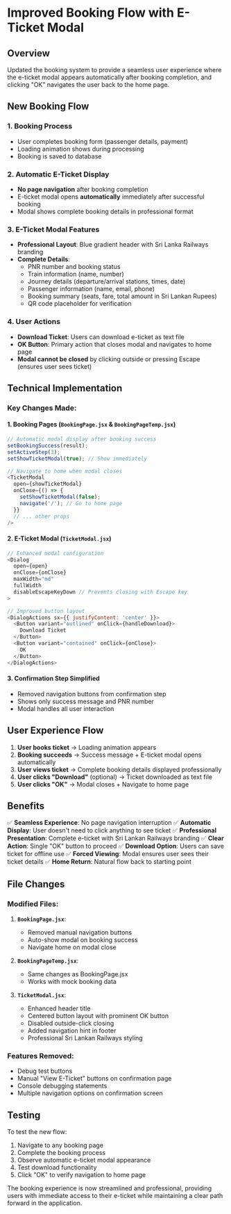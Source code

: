 # Improved Booking Flow with E-Ticket Modal

## Overview
Updated the booking system to provide a seamless user experience where the e-ticket modal appears automatically after booking completion, and clicking "OK" navigates the user back to the home page.

## New Booking Flow

### 1. **Booking Process**
- User completes booking form (passenger details, payment)
- Loading animation shows during processing
- Booking is saved to database

### 2. **Automatic E-Ticket Display**
- **No page navigation** after booking completion
- E-ticket modal opens **automatically** immediately after successful booking
- Modal shows complete booking details in professional format

### 3. **E-Ticket Modal Features**
- **Professional Layout**: Blue gradient header with Sri Lanka Railways branding
- **Complete Details**:
  - PNR number and booking status
  - Train information (name, number)
  - Journey details (departure/arrival stations, times, date)
  - Passenger information (name, email, phone)
  - Booking summary (seats, fare, total amount in Sri Lankan Rupees)
  - QR code placeholder for verification

### 4. **User Actions**
- **Download Ticket**: Users can download e-ticket as text file
- **OK Button**: Primary action that closes modal and navigates to home page
- **Modal cannot be closed** by clicking outside or pressing Escape (ensures user sees ticket)

## Technical Implementation

### Key Changes Made:

#### 1. **Booking Pages** (`BookingPage.jsx` & `BookingPageTemp.jsx`)
```javascript
// Automatic modal display after booking success
setBookingSuccess(result);
setActiveStep(3);
setShowTicketModal(true); // Show immediately

// Navigate to home when modal closes
<TicketModal
  open={showTicketModal}
  onClose={() => {
    setShowTicketModal(false);
    navigate('/'); // Go to home page
  }}
  // ... other props
/>
```

#### 2. **E-Ticket Modal** (`TicketModal.jsx`)
```javascript
// Enhanced modal configuration
<Dialog 
  open={open} 
  onClose={onClose} 
  maxWidth="md" 
  fullWidth
  disableEscapeKeyDown // Prevents closing with Escape key
>

// Improved button layout
<DialogActions sx={{ justifyContent: 'center' }}>
  <Button variant="outlined" onClick={handleDownload}>
    Download Ticket
  </Button>
  <Button variant="contained" onClick={onClose}>
    OK
  </Button>
</DialogActions>
```

#### 3. **Confirmation Step Simplified**
- Removed navigation buttons from confirmation step
- Shows only success message and PNR number
- Modal handles all user interaction

## User Experience Flow

1. **User books ticket** → Loading animation appears
2. **Booking succeeds** → Success message + E-ticket modal opens automatically
3. **User views ticket** → Complete booking details displayed professionally
4. **User clicks "Download"** (optional) → Ticket downloaded as text file
5. **User clicks "OK"** → Modal closes + Navigate to home page

## Benefits

✅ **Seamless Experience**: No page navigation interruption
✅ **Automatic Display**: User doesn't need to click anything to see ticket
✅ **Professional Presentation**: Complete e-ticket with Sri Lankan Railways branding
✅ **Clear Action**: Single "OK" button to proceed
✅ **Download Option**: Users can save ticket for offline use
✅ **Forced Viewing**: Modal ensures user sees their ticket details
✅ **Home Return**: Natural flow back to starting point

## File Changes

### Modified Files:
1. **`BookingPage.jsx`**: 
   - Removed manual navigation buttons
   - Auto-show modal on booking success
   - Navigate home on modal close

2. **`BookingPageTemp.jsx`**: 
   - Same changes as BookingPage.jsx
   - Works with mock booking data

3. **`TicketModal.jsx`**:
   - Enhanced header title
   - Centered button layout with prominent OK button
   - Disabled outside-click closing
   - Added navigation hint in footer
   - Professional Sri Lankan Railways styling

### Features Removed:
- Debug test buttons
- Manual "View E-Ticket" buttons on confirmation page
- Console debugging statements
- Multiple navigation options on confirmation screen

## Testing

To test the new flow:
1. Navigate to any booking page
2. Complete the booking process
3. Observe automatic e-ticket modal appearance
4. Test download functionality
5. Click "OK" to verify navigation to home page

The booking experience is now streamlined and professional, providing users with immediate access to their e-ticket while maintaining a clear path forward in the application.